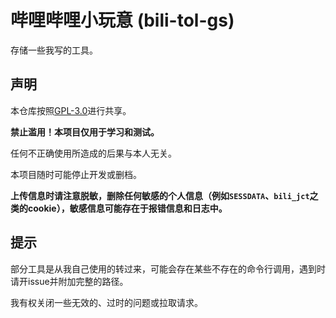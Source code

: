 # 哔哩哔哩小玩意 (bili-tol-gs)

存储一些我写的工具。

## 声明

本仓库按照[GPL-3.0](LICENSE)进行共享。

**禁止滥用！本项目仅用于学习和测试。**

任何不正确使用所造成的后果与本人无关。

本项目随时可能停止开发或删档。

**上传信息时请注意脱敏，删除任何敏感的个人信息（例如`SESSDATA`、`bili_jct`之类的cookie），敏感信息可能存在于报错信息和日志中。**

## 提示

部分工具是从我自己使用的转过来，可能会存在某些不存在的命令行调用，遇到时请开issue并附加完整的路径。

我有权关闭一些无效的、过时的问题或拉取请求。
